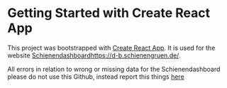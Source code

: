 # Getting Started with Create React App

This project was bootstrapped with [Create React App](https://github.com/facebook/create-react-app). It is used for the website [Schienendashboard]()https://d-b.schienengruen.de/.

All errors in relation to wrong or missing data for the Schienendashboard please do not use this Github, instead report this things [here](https://github.com/JonasPrade/schienendashboard_reporting/issues)